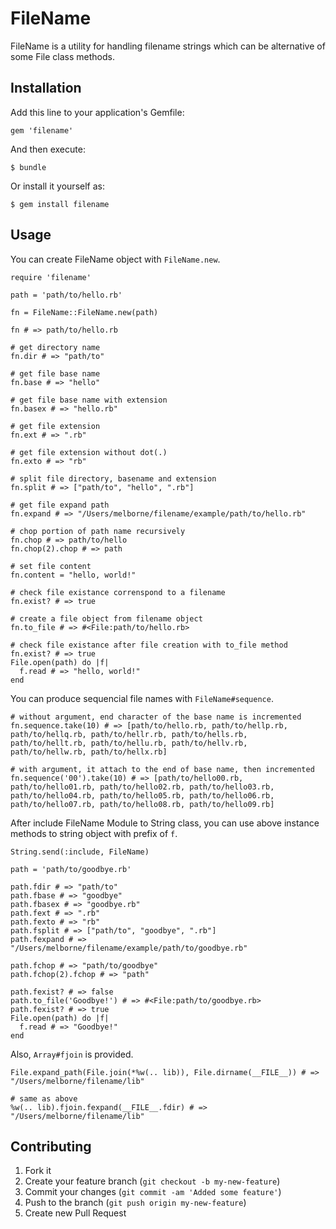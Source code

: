 # FileName

FileName is a utility for handling filename strings which can be alternative of some File class methods.

## Installation

Add this line to your application's Gemfile:

    gem 'filename'

And then execute:

    $ bundle

Or install it yourself as:

    $ gem install filename

## Usage
You can create FileName object with `FileName.new`.

    require 'filename'
    
    path = 'path/to/hello.rb'
    
    fn = FileName::FileName.new(path)
    
    fn # => path/to/hello.rb

    # get directory name
    fn.dir # => "path/to"

    # get file base name
    fn.base # => "hello"

    # get file base name with extension
    fn.basex # => "hello.rb"
    
    # get file extension
    fn.ext # => ".rb"
    
    # get file extension without dot(.)
    fn.exto # => "rb"

    # split file directory, basename and extension
    fn.split # => ["path/to", "hello", ".rb"]

    # get file expand path
    fn.expand # => "/Users/melborne/filename/example/path/to/hello.rb"
    
    # chop portion of path name recursively
    fn.chop # => path/to/hello
    fn.chop(2).chop # => path
    
    # set file content
    fn.content = "hello, world!"
    
    # check file existance correnspond to a filename
    fn.exist? # => true

    # create a file object from filename object
    fn.to_file # => #<File:path/to/hello.rb>

    # check file existance after file creation with to_file method
    fn.exist? # => true
    File.open(path) do |f|
      f.read # => "hello, world!"
    end

You can produce sequencial file names with `FileName#sequence`.

    # without argument, end character of the base name is incremented
    fn.sequence.take(10) # => [path/to/hello.rb, path/to/hellp.rb, path/to/hellq.rb, path/to/hellr.rb, path/to/hells.rb, path/to/hellt.rb, path/to/hellu.rb, path/to/hellv.rb, path/to/hellw.rb, path/to/hellx.rb]
    
    # with argument, it attach to the end of base name, then incremented
    fn.sequence('00').take(10) # => [path/to/hello00.rb, path/to/hello01.rb, path/to/hello02.rb, path/to/hello03.rb, path/to/hello04.rb, path/to/hello05.rb, path/to/hello06.rb, path/to/hello07.rb, path/to/hello08.rb, path/to/hello09.rb]

After include FileName Module to String class, you can use above instance methods to string object with prefix of `f`.

    String.send(:include, FileName)
    
    path = 'path/to/goodbye.rb'
    
    path.fdir # => "path/to"
    path.fbase # => "goodbye"
    path.fbasex # => "goodbye.rb"
    path.fext # => ".rb"
    path.fexto # => "rb"
    path.fsplit # => ["path/to", "goodbye", ".rb"]
    path.fexpand # => "/Users/melborne/filename/example/path/to/goodbye.rb"

    path.fchop # => "path/to/goodbye"
    path.fchop(2).fchop # => "path"
    
    path.fexist? # => false
    path.to_file('Goodbye!') # => #<File:path/to/goodbye.rb>
    path.fexist? # => true
    File.open(path) do |f|
      f.read # => "Goodbye!"
    end

Also, `Array#fjoin` is provided.

    File.expand_path(File.join(*%w(.. lib)), File.dirname(__FILE__)) # => "/Users/melborne/filename/lib"

    # same as above
    %w(.. lib).fjoin.fexpand(__FILE__.fdir) # => "/Users/melborne/filename/lib"

## Contributing

1. Fork it
2. Create your feature branch (`git checkout -b my-new-feature`)
3. Commit your changes (`git commit -am 'Added some feature'`)
4. Push to the branch (`git push origin my-new-feature`)
5. Create new Pull Request
